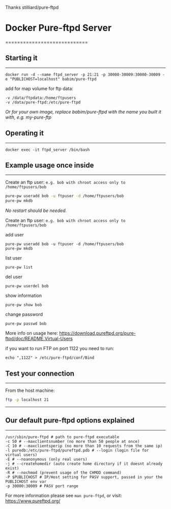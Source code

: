 Thanks stilliard/pure-ftpd

# Docker Pure-ftpd Server
============================

## Starting it 
------------------------------

`docker run -d --name ftpd_server -p 21:21 -p 30000-30009:30000-30009 -e "PUBLICHOST=localhost" babim/pure-ftpd`

add for map volume for ftp data:
```
-v /data/ftpdata:/home/ftpusers
-v /data/pure-ftpd:/etc/pure-ftpd
```

*Or for your own image, replace babim/pure-ftpd with the name you built it with, e.g. my-pure-ftp*

## Operating it
------------------------------

`docker exec -it ftpd_server /bin/bash`

## Example usage once inside
------------------------------

Create an ftp user: `e.g. bob with chroot access only to /home/ftpusers/bob`
```bash
pure-pw useradd bob -u ftpuser -d /home/ftpusers/bob
pure-pw mkdb
```
*No restart should be needed.*

Create an ftp user: `e.g. bob with chroot access only to /home/ftpusers/bob`

add user
```
pure-pw useradd bob -u ftpuser -d /home/ftpusers/bob
pure-pw mkdb
```
list user
```
pure-pw list
```
del user
```
pure-pw userdel bob
```
show information
```
pure-pw show bob
```
change password
```
pure-pw passwd bob
```
More info on usage here: https://download.pureftpd.org/pure-ftpd/doc/README.Virtual-Users

if you want to run FTP on port 1122 you need to run:
```
echo ",1122" > /etc/pure-ftpd/conf/Bind
```
## Test your connection
-------------------------
From the host machine:
```bash
ftp -p localhost 21
```

----------------------------------------

## Our default pure-ftpd options explained
----------------------------------------

```
/usr/sbin/pure-ftpd # path to pure-ftpd executable
-c 50 # --maxclientsnumber (no more than 50 people at once)
-C 10 # --maxclientsperip (no more than 10 requests from the same ip)
-l puredb:/etc/pure-ftpd/pureftpd.pdb # --login (login file for virtual users)
-E # --noanonymous (only real users)
-j # --createhomedir (auto create home directory if it doesnt already exist)
-R # --nochmod (prevent usage of the CHMOD command)
-P $PUBLICHOST # IP/Host setting for PASV support, passed in your the PUBLICHOST env var
-p 30000:30009 # PASV port range
```

For more information please see `man pure-ftpd`, or visit: https://www.pureftpd.org/
